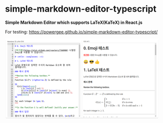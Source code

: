 # simple-markdown-editor-typescript

**Simple Markdown Editor which supports LaTeX(KaTeX) in React.js**

For testing: https://powergee.github.io/simple-markdown-editor-typescript/

![demo](./demo.png)